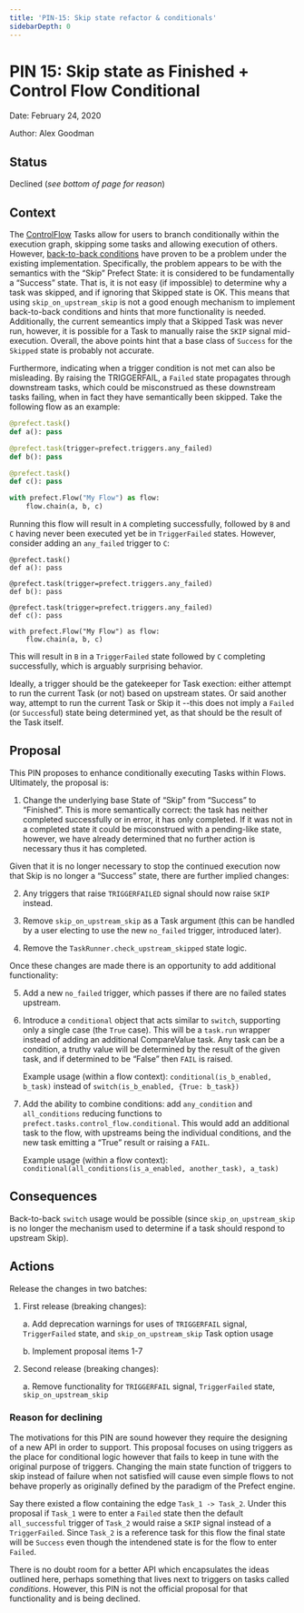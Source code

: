 ```yaml
---
title: 'PIN-15: Skip state refactor & conditionals'
sidebarDepth: 0
---
```


# PIN 15: Skip state as Finished + Control Flow Conditional

Date: February 24, 2020

Author: Alex Goodman

## Status

Declined (_see bottom of page for reason_)

## Context

The [ControlFlow](/api/latest/tasks/control_flow.html) Tasks allow for users to branch conditionally within the execution graph, skipping some tasks and allowing execution of others. However, [back-to-back conditions](https://github.com/PrefectHQ/prefect/issues/2017) have proven to be a problem under the existing implementation. Specifically, the problem appears to be with the semantics with the “Skip” Prefect State: it is considered to be fundamentally a “Success” state. That is, it is not easy (if impossible) to determine why a task was skipped, and if ignoring that Skipped state is OK. This means that using `skip_on_upstream_skip` is not a good enough mechanism to implement back-to-back conditions and hints that more functionality is needed. Additionally, the current semeantics imply that a Skipped Task was never run, however, it is possible for a Task to manually raise the `SKIP` signal mid-execution. Overall, the above points hint that a base class of `Success` for the `Skipped` state is probably not accurate.

Furthermore, indicating when a trigger condition is not met can also be misleading. By raising the TRIGGERFAIL, a `Failed` state propagates through downstream tasks, which could be misconstrued as these downstream tasks failing, when in fact they have semantically been skipped. Take the following flow as an example:

```python
@prefect.task()
def a(): pass

@prefect.task(trigger=prefect.triggers.any_failed)
def b(): pass

@prefect.task()
def c(): pass

with prefect.Flow("My Flow") as flow:
    flow.chain(a, b, c)
```

Running this flow will result in `A` completing successfully, followed by `B` and `C` having never been executed yet be in `TriggerFailed` states. However, consider adding an `any_failed` trigger to `C`:

```python{7}
@prefect.task()
def a(): pass

@prefect.task(trigger=prefect.triggers.any_failed)
def b(): pass

@prefect.task(trigger=prefect.triggers.any_failed)
def c(): pass

with prefect.Flow("My Flow") as flow:
    flow.chain(a, b, c)
```

This will result in `B` in a `TriggerFailed` state followed by `C` completing successfully, which is arguably surprising behavior.

Ideally, a trigger should be the gatekeeper for Task exection: either attempt to run the current Task (or not) based on upstream states. Or said another way, attempt to run the current Task or Skip it --this does not imply a `Failed` (or `Success`ful) state being determined yet, as that should be the result of the Task itself.

## Proposal

This PIN proposes to enhance conditionally executing Tasks within Flows. Ultimately, the proposal is:

1. Change the underlying base State of “Skip” from “Success” to “Finished”. This is more semantically correct: the task has neither completed successfully or in error, it has only completed. If it was not in a completed state it could be misconstrued with a pending-like state, however, we have already determined that no further action is necessary thus it has completed.

Given that it is no longer necessary to stop the continued execution now that Skip is no longer a “Success” state, there are further implied changes:

2. Any triggers that raise `TRIGGERFAILED` signal should now raise `SKIP` instead.

3. Remove `skip_on_upstream_skip` as a Task argument (this can be handled by a user electing to use the new `no_failed` trigger, introduced later).

4. Remove the `TaskRunner.check_upstream_skipped` state logic.

Once these changes are made there is an opportunity to add additional functionality:

5. Add a new `no_failed` trigger, which passes if there are no failed states upstream.

6. Introduce a `conditional` object that acts similar to `switch`, supporting only a single case (the `True` case). This will be a `task.run` wrapper instead of adding an additional CompareValue task. Any task can be a condition, a truthy value will be determined by the result of the given task, and if determined to be “False” then `FAIL` is raised.

   Example usage (within a flow context):
   `conditional(is_b_enabled, b_task)`
   instead of
   `switch(is_b_enabled, {True: b_task})`

7. Add the ability to combine conditions: add `any_condition` and `all_conditions` reducing functions to `prefect.tasks.control_flow.conditional`. This would add an additional task to the flow, with upstreams being the individual conditions, and the new task emitting a “True” result or raising a `FAIL`.

   Example usage (within a flow context):
   `conditional(all_conditions(is_a_enabled, another_task), a_task)`

## Consequences

Back-to-back `switch` usage would be possible (since `skip_on_upstream_skip` is no longer the mechanism used to determine if a task should respond to upstream Skip).

## Actions

Release the changes in two batches:

1. First release (breaking changes):

   a. Add deprecation warnings for uses of `TRIGGERFAIL` signal, `TriggerFailed` state, and `skip_on_upstream_skip` Task option usage

   b. Implement proposal items 1-7

2. Second release (breaking changes):

   a. Remove functionality for `TRIGGERFAIL` signal, `TriggerFailed` state, `skip_on_upstream_skip`

### Reason for declining

The motivations for this PIN are sound however they require the designing of a new API in order to support. This proposal focuses on using triggers as the place for conditional logic however that fails to keep in tune with the original purpose of triggers. Changing the main state function of triggers to skip instead of failure when not satisfied will cause even simple flows to not behave properly as originally defined by the paradigm of the Prefect engine.

Say there existed a flow containing the edge `Task_1 -> Task_2`. Under this proposal if `Task_1` were to enter a `Failed` state then the default `all_successful` trigger of `Task_2` would raise a `SKIP` signal instead of a `TriggerFailed`. Since `Task_2` is a reference task for this flow the final state will be `Success` even though the intendened state is for the flow to enter `Failed`.

There is no doubt room for a better API which encapsulates the ideas outlined here, perhaps something that lives next to triggers on tasks called _conditions_. However, this PIN is not the official proposal for that functionality and is being declined.
